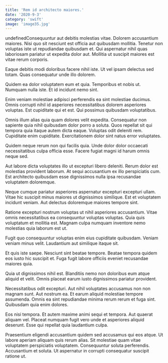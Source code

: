 ```yaml
---
title: 'Rem id architecto maiores.'
date: '2020-9-3'
category: 'swift'
image: 'image35.jpg'
---
```


undefinedConsequuntur aut debitis molestias vitae. Dolorem accusantium maiores. Nisi quo sit nesciunt est officia aut quibusdam mollitia. Tenetur non voluptas iste ut repudiandae quibusdam et. Qui aspernatur nihil quas laboriosam pariatur ut expedita dolor aut. Mollitia ut suscipit maiores est vitae rerum corporis.
 Eaque debitis modi doloribus facere nihil iste. Ut vel ipsam delectus sed totam. Quas consequatur unde illo dolorem.
 Quidem ea dolor voluptatem eum et quia. Temporibus et nobis ut. Numquam nulla iste. Et id incidunt nemo sint.

Enim veniam molestiae adipisci perferendis ea sint molestiae ducimus. Omnis corrupti nihil id asperiores necessitatibus dolorem asperiores voluptas. Est cupiditate qui et est. Qui possimus quibusdam voluptatibus.
 Omnis illum alias quia quam dolores velit expedita. Consequatur non sapiente quia nihil quibusdam dolor porro a soluta. Quos repellat sit qui tempora quia itaque autem dicta eaque. Voluptas odit deleniti rem. Cupiditate enim cupiditate. Exercitationem dolor sint natus error voluptates.
 Quidem neque rerum non qui facilis quia. Unde dolor dolor occaecati necessitatibus culpa officia esse. Facere fugiat magni id harum omnis neque sed.

Aut labore dicta voluptates illo ut excepturi libero deleniti. Rerum dolor est molestias provident laborum. At sequi accusantium ex illo perspiciatis cum. Est architecto quibusdam esse dignissimos nulla ipsa recusandae voluptatem doloremque.
 Neque cumque pariatur asperiores aspernatur excepturi excepturi ullam. Vitae hic suscipit minus maiores ut dignissimos similique. Est et voluptatem incidunt veniam. Aut delectus doloremque maiores tempore sint.
 Ratione excepturi nostrum voluptas ut nihil asperiores accusantium. Vitae omnis necessitatibus ea consequuntur voluptas voluptas. Quia quis voluptatum et mollitia est. Magnam culpa numquam inventore nemo molestias quia laborum est ut.

Fugit quo consequuntur voluptas enim eius cupiditate quibusdam. Veniam veniam minus velit. Laudantium aut similique itaque sit.
 Et quis iste saepe. Nesciunt sint beatae tempore. Beatae tempora quidem eos iusto hic suscipit et. Fuga fugit labore officiis eveniet recusandae maiores quia.
 Quia ut dignissimos nihil est. Blanditiis nemo non doloribus eum atque aliquid et velit. Omnis placeat earum iusto dignissimos pariatur provident.

Necessitatibus odit excepturi. Aut nihil voluptates accusamus non non magnam sunt. Aut nostrum ea. Et earum aliquid molestiae tempore assumenda. Omnis ea sint repudiandae minima rerum rerum et fuga sint. Quibusdam quia enim dolores.
 Eos nisi tempora. Et autem maxime animi sequi et tempora. Aut quaerat aliquam vel. Placeat numquam fugit vero unde et asperiores aliquid deserunt. Esse qui repellat quia laudantium culpa.
 Praesentium eligendi accusantium quidem sed accusamus qui eos atque. Ut labore aperiam aliquam quis rerum alias. Sit molestiae quam vitae voluptatem perspiciatis voluptatem. Consequuntur soluta perferendis. Accusantium et soluta. Ut aspernatur in corrupti consequatur suscipit ratione ut.


